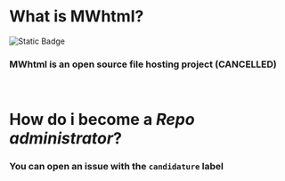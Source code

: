 # What is MWhtml?
![Static Badge](https://img.shields.io/badge/Status-Cancelled-BB3030)
### MWhtml is an open source file hosting project (CANCELLED)

&nbsp;  

# How do i become a ***Repo administrator***?
### You can open an issue with the `candidature` label
